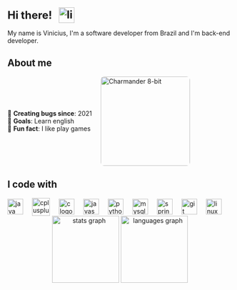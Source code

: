 <h1 style="margin: 0; font-size: 24px; display: flex; align-items: center;">
  Hi there! 
  <a href="https://www.linkedin.com/in/viniimiguel" target="_blank" style="margin-left: 15px;">
    <img src="https://img.shields.io/static/v1?message=LinkedIn&logo=linkedin&label=&color=0077B5&logoColor=white&labelColor=&style=for-the-badge" height="35" alt="linkedin logo" />
  </a>
</h1>

<p align="left">
  My name is Vinicius, I'm a software developer from Brazil and I'm back-end developer.
</p>

<h2 align="left">About me</h2>

<div style="display: flex; align-items: center; gap: 20px; flex-wrap: wrap;">
  <!-- About Me Content -->
  <div>
    <p align="left">
      👾 <b>Creating bugs since</b>: 2021<br>
      🎯 <b>Goals</b>: Learn english<br>
      🎲 <b>Fun fact</b>: I like play games
    </p>
  </div>
  <!-- 8-bit Charmander GIF -->
  <img
    src="https://github.com/viniimiguel/viniimiguel/assets/144070822/9b13b431-e075-4b56-bf1d-c84328f02add"
    alt="Charmander 8-bit"
    style="height: 200px; border-radius: 8px;"
  />
</div>

<h2 align="left">I code with</h2>

<div align="left" style="display: flex; flex-wrap: wrap; gap: 20px; align-items: center;">
    <img src="https://cdn.jsdelivr.net/gh/devicons/devicon/icons/java/java-original.svg" height="35" alt="java logo" />
    <img src="https://cdn.jsdelivr.net/gh/devicons/devicon/icons/cplusplus/cplusplus-original.svg" height="40" alt="cplusplus logo"  />
    <img src="https://cdn.jsdelivr.net/gh/devicons/devicon/icons/c/c-original.svg" height="35" alt="c logo" />
    <img src="https://cdn.jsdelivr.net/gh/devicons/devicon/icons/javascript/javascript-original.svg" height="35" alt="javascript logo" />
    <img src="https://cdn.jsdelivr.net/gh/devicons/devicon/icons/python/python-original.svg" height="35" alt="python logo" />
    <img src="https://cdn.jsdelivr.net/gh/devicons/devicon/icons/mysql/mysql-original.svg" height="35" alt="mysql logo" />
    <img src="https://cdn.jsdelivr.net/gh/devicons/devicon/icons/spring/spring-original.svg" height="35" alt="spring logo" />
    <img src="https://cdn.jsdelivr.net/gh/devicons/devicon/icons/git/git-original.svg" height="35" alt="git logo" />
    <img src="https://cdn.simpleicons.org/linux/FCC624" height="35" alt="linux logo" />
</div>

<div align="center">
  <img src="https://github-readme-stats.vercel.app/api?username=viniimiguel&hide_title=false&hide_rank=false&show_icons=true&include_all_commits=true&count_private=true&disable_animations=false&theme=dracula&locale=en&hide_border=false&order=1" height="150" alt="stats graph"  />
  <img src="https://github-readme-stats.vercel.app/api/top-langs?username=viniimiguel&locale=en&hide_title=false&layout=compact&card_width=320&langs_count=5&theme=dracula&hide_border=false&order=2" height="150" alt="languages graph"  />
</div>
